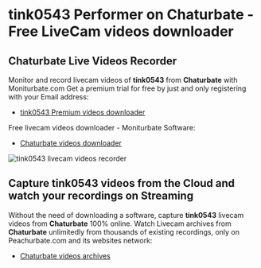 # tink0543 Performer on Chaturbate - Free LiveCam videos downloader

## Chaturbate Live Videos Recorder

Monitor and record livecam videos of **tink0543** from **Chaturbate** with Moniturbate.com
Get a premium trial for free by just and only registering with your Email address:
* [tink0543 Premium videos downloader](https://moniturbate.com/request-demo-licence-key.html)

Free livecam videos downloader - Moniturbate Software:
* [Chaturbate videos downloader](https://moniturbate.com/moniturbate-download-software.html)

![tink0543 livecam videos recorder](https://peachurnet.com/templates/moniturbate-software.png)


## Capture tink0543 videos from the Cloud and watch your recordings on Streaming

Without the need of downloading a software, capture **tink0543** livecam videos from **Chaturbate** 100% online.
Watch Livecam archives from **Chaturbate** unlimitedly from thousands of existing recordings, only on Peachurbate.com and its websites network:
* [Chaturbate videos archives](https://peachurnet.com/)